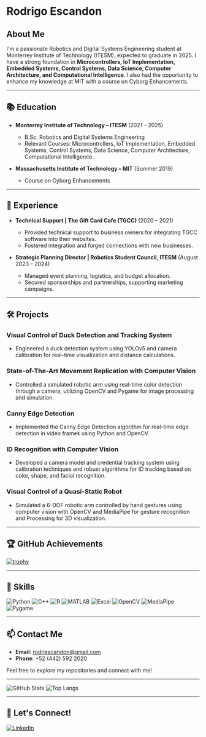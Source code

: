 # Rodrigo Escandon

## About Me

I'm a passionate Robotics and Digital Systems Engineering student at Monterrey Institute of Technology (ITESM), expected to graduate in 2025. I have a strong foundation in **Microcontrollers, IoT Implementation, Embedded Systems, Control Systems, Data Science, Computer Architecture, and Computational Intelligence**. I also had the opportunity to enhance my knowledge at MIT with a course on Cyborg Enhancements.

---

## 📚 Education

- **Monterrey Institute of Technology – ITESM** (2021 – 2025)
  - B.Sc. Robotics and Digital Systems Engineering
  - Relevant Courses: Microcontrollers, IoT Implementation, Embedded Systems, Control Systems, Data Science, Computer Architecture, Computational Intelligence.

- **Massachusetts Institute of Technology – MIT** (Summer 2019)
  - Course on Cyborg Enhancements

---

## 💼 Experience

- **Technical Support | The Gift Card Cafe (TGCC)** (2020 – 2021)
  - Provided technical support to business owners for integrating TGCC software into their websites.
  - Fostered integration and forged connections with new businesses.

- **Strategic Planning Director | Robotics Student Council, ITESM** (August 2023 – 2024)
  - Managed event planning, logistics, and budget allocation.
  - Secured sponsorships and partnerships, supporting marketing campaigns.

---

## 🛠️ Projects

### Visual Control of Duck Detection and Tracking System
- Engineered a duck detection system using YOLOv5 and camera calibration for real-time visualization and distance calculations.

### State-of-The-Art Movement Replication with Computer Vision
- Controlled a simulated robotic arm using real-time color detection through a camera, utilizing OpenCV and Pygame for image processing and simulation.

### Canny Edge Detection
- Implemented the Canny Edge Detection algorithm for real-time edge detection in video frames using Python and OpenCV.

### ID Recognition with Computer Vision
- Developed a camera model and credential tracking system using calibration techniques and robust algorithms for ID tracking based on color, shape, and facial recognition.

### Visual Control of a Quasi-Static Robot
- Simulated a 6-DOF robotic arm controlled by hand gestures using computer vision with OpenCV and MediaPipe for gesture recognition and Processing for 3D visualization.

---

## 🏆 GitHub Achievements

[![trophy](https://github-profile-trophy.vercel.app/?username=A01704287&theme=onedark)](https://github.com/ryo-ma/github-profile-trophy)

---

## 🌟 Skills

![Python](https://img.shields.io/badge/-Python-3776AB?logo=python&logoColor=white&style=flat)
![C++](https://img.shields.io/badge/-C++-00599C?logo=cplusplus&logoColor=white&style=flat)
![R](https://img.shields.io/badge/-R-276DC3?logo=r&logoColor=white&style=flat)
![MATLAB](https://img.shields.io/badge/-MATLAB-0076A8?logo=mathworks&logoColor=white&style=flat)
![Excel](https://img.shields.io/badge/-Excel-217346?logo=microsoft-excel&logoColor=white&style=flat)
![OpenCV](https://img.shields.io/badge/-OpenCV-5C3EE8?logo=opencv&logoColor=white&style=flat)
![MediaPipe](https://img.shields.io/badge/-MediaPipe-2196F3?logo=google&logoColor=white&style=flat)
![Pygame](https://img.shields.io/badge/-Pygame-00B140?logo=python&logoColor=white&style=flat)

---

## 📫 Contact Me

- **Email**: rodriescandon@gmail.com
- **Phone**: +52 (442) 592 2020

Feel free to explore my repositories and connect with me!

---

![GitHub Stats](https://github-readme-stats.vercel.app/api?username=A01704287&show_icons=true&theme=radical)
![Top Langs](https://github-readme-stats.vercel.app/api/top-langs/?username=A01704287&layout=compact&theme=radical)

---

## 🤝 Let's Connect!

[![LinkedIn](https://img.shields.io/badge/LinkedIn-blue?style=flat&logo=linkedin&label=LinkedIn)](https://www.linkedin.com/in/rodrigo-escandon)
